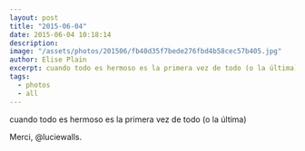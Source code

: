 ```yaml
---
layout: post
title: "2015-06-04"
date: 2015-06-04 10:18:14
description: 
image: "/assets/photos/201506/fb40d35f7bede276fbd4b58cec57b405.jpg"
author: Elise Plain
excerpt: cuando todo es hermoso es la primera vez de todo (o la última)
tags: 
  - photos
  - all
---
```


cuando todo es hermoso es la primera vez de todo (o la última)
<p></p>
<p>Merci, @luciewalls.</p>